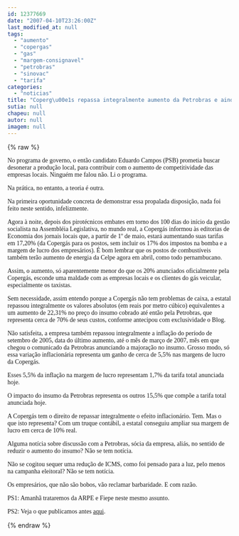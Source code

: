 ```yaml
---
id: 12377669
date: "2007-04-10T23:26:00Z"
last_modified_at: null
tags:
  - "aumento"
  - "copergas"
  - "gas"
  - "margem-consignavel"
  - "petrobras"
  - "sinovac"
  - "tarifa"
categories:
  - "noticias"
title: "Coperg\u00e1s repassa integralmente aumento da Petrobras e ainda eleva margem de lucro com nova tarifa do g\u00e1s"
sutia: null
chapeu: null
autor: null
imagem: null
---
```

{% raw %}
<p><P><FONT face=Verdana>No programa de governo, o então candidato Eduardo Campos (PSB) prometia&nbsp;buscar desonerar a produção local, para contribuir com o aumento de competitividade das empresas locais. Ninguém me falou não. Li o programa.</FONT></P></p>
<p><P><FONT face=Verdana>Na prática, no entanto, a teoria é outra. </FONT></P></p>
<p><P><FONT face=Verdana>Na primeira oportunidade concreta de demonstrar essa propalada disposição, nada foi feito neste sentido, infelizmente.</FONT></P></p>
<p><P><FONT face=Verdana>Agora à noite, depois dos pirotécnicos embates em torno dos 100 dias do início da gestão socialista na Assembléia Legislativa, no mundo real, a Copergás informou às editorias de Economia dos jornais locais que, a partir de 1º de maio,&nbsp;estará aumentando suas tarifas em 17,20% (da Copergás para os postos, sem incluir os 17% dos impostos na bomba e a margem de lucro dos empresários). É bom lembrar que os postos de combustíveis também terão aumento de energia da Celpe agora em abril, como todo pernambucano.</FONT></P></p>
<p><P><FONT face=Verdana>Assim, o aumento, só aparentemente menor do que os 20% anunciados oficialmente pela Copergás, esconde uma maldade com as empresas locais e os clientes do gás veicular, especialmente os taxistas.</FONT></P></p>
<p><P><FONT face=Verdana>Sem necessidade, assim entendo porque a Copergás não tem problemas de caixa, a estatal repassou integralmente os&nbsp;valores absolutos (em reais por metro cúbico) equivalentes a um aumento de 22,31% no preço do insumo cobrado até então pela Petrobras, que representa cerca de 70% de seus custos, conforme antecipou com exclusividade o Blog.</FONT></P></p>
<p><P><FONT face=Verdana>Não satisfeita, a empresa também repassou integralmente a inflação do período de setembro de 2005, data do último aumento, até o mês de março de 2007, mês em que chegou o comunicado da Petrobras anunciando a majoração no insumo. Grosso modo, só essa variação inflacionária representa um ganho de cerca de 5,5% nas margens de lucro da Copergás. </FONT></P></p>
<p><P><FONT face=Verdana>Esses 5,5% da inflação na margem de lucro representam 1,7% da tarifa total anunciada hoje.</FONT></P></p>
<p><P><FONT face=Verdana>O impacto do insumo da Petrobras representa os outros 15,5% que compõe a tarifa total anunciada hoje.</FONT></P></p>
<p><P><FONT face=Verdana>A Copergás tem o direito de repassar integralmente o efeito inflacionário. Tem. Mas o que isto representa? Com um truque contábil, a estatal conseguiu ampliar sua margem de lucro em cerca de 10% real.</FONT></P></p>
<p><P><FONT face=Verdana>Alguma notícia sobre discussão com a Petrobras, sócia da empresa, aliás, no sentido de reduzir o aumento do insumo? Não se tem notícia.</FONT></P></p>
<p><P><FONT face=Verdana>Não se cogitou sequer uma redução de ICMS, como foi pensado para a luz, pelo menos na campanha eleitoral? Não se tem notícia.</FONT></P></p>
<p><P><FONT face=Verdana>Os empresários, que não são bobos, vão reclamar barbaridade. E com razão.</FONT></P></p>
<p><P><FONT face=Verdana>PS1: Amanhã trataremos da ARPE e Fiepe neste mesmo assunto.</FONT></P></p>
<p><P><FONT face=Verdana>PS2: Veja o que publicamos antes <A href=\"https://jc3.uol.com.br/blogs/blogdejamildo/2007/04/09/index.php#6728\">aqui</A>.</FONT></P> </p>
{% endraw %}